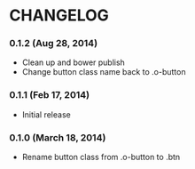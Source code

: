 CHANGELOG
=========

### 0.1.2 (Aug 28, 2014)

* Clean up and bower publish
* Change button class name back to .o-button

### 0.1.1 (Feb 17, 2014)

* Initial release

### 0.1.0 (March 18, 2014)

* Rename button class from .o-button to .btn
